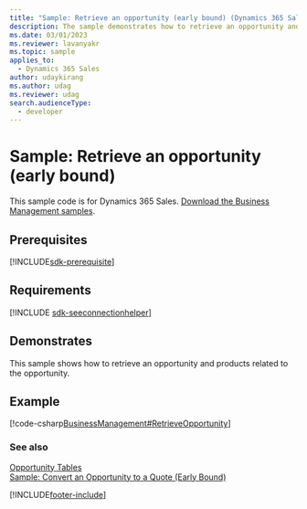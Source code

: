 ```yaml
---
title: "Sample: Retrieve an opportunity (early bound) (Dynamics 365 Sales)"
description: The sample demonstrates how to retrieve an opportunity and products related to the opportunity.
ms.date: 03/01/2023
ms.reviewer: lavanyakr
ms.topic: sample
applies_to: 
  - Dynamics 365 Sales
author: udaykirang
ms.author: udag
ms.reviewer: udag
search.audienceType: 
  - developer
---
```

# Sample: Retrieve an opportunity (early bound)

This sample code is for Dynamics 365 Sales. [Download the Business Management samples](https://github.com/microsoft/Dynamics365-Apps-Samples/tree/master/samples-from-msdn/BusinessManagement).

## Prerequisites
[!INCLUDE[sdk-prerequisite](../../includes/sdk-prerequisite.md)]
   
## Requirements  
[!INCLUDE [sdk-seeconnectionhelper](../../includes/sdk-seeconnectionhelper.md)]
  
## Demonstrates  
 This sample shows how to retrieve an opportunity and products related to the opportunity.  
  
## Example  
 [!code-csharp[BusinessManagement#RetrieveOpportunity](../../snippets/csharp/CRMV8/businessmanagement/cs/retrieveopportunity.cs#retrieveopportunity)]  
  
### See also  
    
 [Opportunity Tables](opportunity-entities.md)   
 [Sample: Convert an Opportunity to a Quote (Early Bound)](sample-convert-opportunity-quote-early-bound.md)


[!INCLUDE[footer-include](../../includes/footer-banner.md)]
